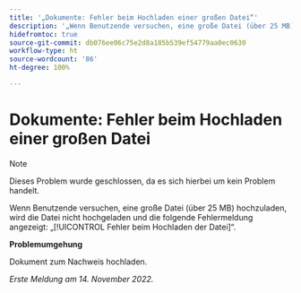 ```yaml
---
title: '„Dokumente: Fehler beim Hochladen einer großen Datei“'
description: '„Wenn Benutzende versuchen, eine große Datei (über 25 MB) hochzuladen, wird die Datei nicht hochgeladen und die folgende Fehlermeldung angezeigt: Fehler beim Hochladen der Datei.“'
hidefromtoc: true
source-git-commit: db076ee06c75e2d8a185b539ef54779aa0ec0630
workflow-type: ht
source-wordcount: '86'
ht-degree: 100%

---
```



# Dokumente: Fehler beim Hochladen einer großen Datei

<!--This article is on WF and WFP TOCs-->

>[!NOTE]
>
>Dieses Problem wurde geschlossen, da es sich hierbei um kein Problem handelt.

Wenn Benutzende versuchen, eine große Datei (über 25 MB) hochzuladen, wird die Datei nicht hochgeladen und die folgende Fehlermeldung angezeigt: „[!UICONTROL Fehler beim Hochladen der Datei]“.

**Problemumgehung**

Dokument zum Nachweis hochladen.

_Erste Meldung am 14. November 2022._

